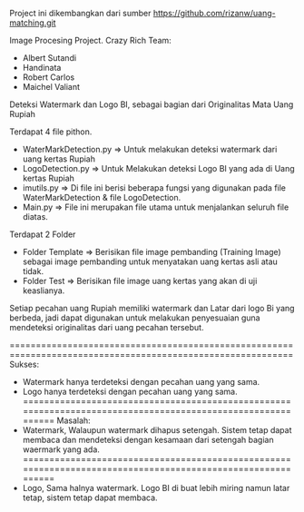 Project ini dikembangkan dari sumber https://github.com/rizanw/uang-matching.git

Image Procesing Project.
Crazy Rich Team:
* Albert Sutandi
* Handinata
* Robert Carlos
* Maichel Valiant

Deteksi Watermark dan Logo BI, sebagai bagian dari Originalitas Mata Uang Rupiah

Terdapat 4 file pithon.
* WaterMarkDetection.py => Untuk melakukan deteksi watermark dari uang kertas Rupiah
* LogoDetection.py => Untuk Melakukan deteksi Logo BI yang ada di Uang kertas Rupiah
* imutils.py => Di file ini berisi beberapa fungsi yang digunakan pada file WaterMarkDetection & file LogoDetection.
* Main.py => File ini merupakan file utama untuk menjalankan seluruh file diatas. 

Terdapat 2 Folder
* Folder Template => Berisikan file image pembanding (Training Image) sebagai image pembanding untuk menyatakan
  uang kertas asli atau tidak.
* Folder Test => Berisikan file image uang kertas yang akan di uji keaslianya.

Setiap pecahan uang Rupiah memiliki watermark dan Latar dari logo Bi yang berbeda,
jadi dapat digunakan untuk melakukan penyesuaian guna mendeteksi originalitas dari uang pecahan tersebut.

============================================================================================================
Sukses:
* Watermark hanya terdeteksi dengan pecahan uang yang sama.
* Logo hanya terdeteksi dengan pecahan uang yang sama.
============================================================================================================
Masalah:
* Watermark, Walaupun watermark dihapus setengah.
  Sistem tetap dapat membaca dan mendeteksi dengan kesamaan dari setengah bagian waermark yang ada.
============================================================================================================
* Logo, Sama halnya watermark.
  Logo BI di buat lebih miring namun latar tetap, sistem tetap dapat membaca.
